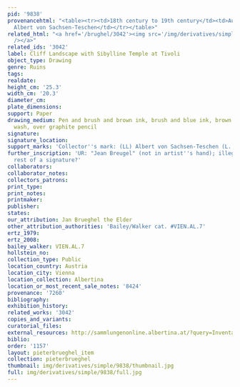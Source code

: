 ```yaml
---
pid: '9838'
provenancehtml: "<table><tr><td>18th century to 19th century</td><td>Austria Vienna</td><td>Herzog
  Albert von Sachsen-Teschen</td></tr></table>"
related_html: "<a href='/brughel/3042'><img src='/img/derivatives/simple/3042/thumbnail.jpg'
  /></a>"
related_ids: '3042'
label: Cliff Landscape with Sibylline Temple at Tivoli
object_type: Drawing
genre: Ruins
tags:
realdate:
height_cm: '25.3'
width_cm: '20.3'
diameter_cm:
plate_dimensions:
support: Paper
drawing_medium: Pen and brush and brown ink, brush and blue ink, brown and blue-gray
  wash, over graphite pencil
signature:
signature_location:
support_marks: 'Collector''s mark: (LL) Albert von Sachsen-Teschen (L. 174)'
further_inscription: 'UR: "Jean Breugel" (not in artist''s hand); illegible inscription,
  rest of a signature?'
collaborators:
collaborator_notes:
collectors_patrons:
print_type:
print_notes:
printmaker:
publisher:
states:
our_attribution: Jan Brueghel the Elder
other_attribution_authorities: 'Bailey/Walker cat. #VIEN.AL.7'
ertz_1979:
ertz_2008:
bailey_walker: VIEN.AL.7
hollstein_no:
collection_type: Public
location_country: Austria
location_city: Vienna
location_collection: Albertina
location_or_most_recent_sale_notes: '8424'
provenance: '7260'
bibliography:
exhibition_history:
related_works: '3042'
copies_and_variants:
curatorial_files:
external_resources: http://sammlungenonline.albertina.at/?query=Inventarnummer%3D%5B8424%5D&showtype=record
biblio:
order: '1157'
layout: pieterbrueghel_item
collection: pieterbrueghel
thumbnail: img/derivatives/simple/9838/thumbnail.jpg
full: img/derivatives/simple/9838/full.jpg
---
```

